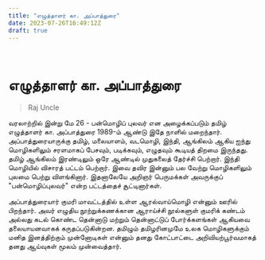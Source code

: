 ```yaml
---
title: "எழுத்தாளர் கா. அப்பாத்துரை"
date: 2023-07-26T16:49:12Z
draft: true
---
```

 
# எழுத்தாளர் கா. அப்பாத்துரை
 > Raj Uncle

வரலாற்றில் இன்று மே 26 - பன்மொழிப் புலவர் என அழைக்கப்படும் தமிழ் எழுத்தாளர் கா. அப்பாத்துரை 1989-ம் ஆண்டு இதே நாளில் மறைந்தார். அப்பாத்துரையாருக்கு தமிழ், மலையாளம், வடமொழி, இந்தி, ஆங்கிலம் ஆகிய ஐந்து மொழிகளிலும் சரளமாகப் பேசவும், படிக்கவும், எழுதவும் கூடியத் திறமை இருந்தது. தமிழ் ஆங்கிலம் இரண்டிலும் ஒரே ஆண்டில் முதுகலைத் தேர்ச்சி பெற்றார். இந்தி மொழியில் விசாரத் பட்டம் பெற்றார். இவை தவிர இன்னும் பல வேற்று மொழிகளிலும் புலமை பெற்று விளங்கினார். இதனாலேயே அறிஞர் பெருமக்கள் அவருக்குப் "பன்மொழிப்புலவர்" என்ற பட்டத்தைச் சூட்டினார்கள்.

அப்பாத்துரையார் குமரி மாவட்டத்தில் உள்ள ஆரல்வாய்மொழி என்னும் ஊரில் பிறந்தார். அவர் எழுதிய நூற்றுக்கணக்கான ஆராய்ச்சி நூல்களுள் குமரிக் கண்டம் அல்லது கடல் கொண்ட தென்னாடு மற்றும் தென்னாட்டுப் போர்க்களங்கள் ஆகியவை தலையாயனவாகக் கருதப்படுகின்றன. தமிழும் தமிழரினமுமே உலக மொழிகளுக்கும் மனித இனத்திற்கும் முன்னோடிகள் என்னும் தனது கோட்பாட்டை அறிவியற்பூர்வமாகத் தனது ஆய்வுகள் மூலம் முன்வைத்தார்.
 
